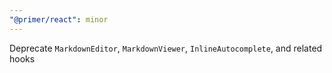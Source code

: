 ```yaml
---
"@primer/react": minor
---
```


Deprecate `MarkdownEditor`, `MarkdownViewer`, `InlineAutocomplete`, and related hooks
